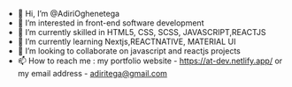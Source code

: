 - 👋 Hi, I’m @AdiriOghenetega
- 👀 I’m interested in front-end software development
- 🌱 I’m currently skilled in HTML5, CSS, SCSS, JAVASCRIPT,REACTJS
- 🌱 I’m currently learning Nextjs,REACTNATIVE, MATERIAL UI
- 💞️ I’m looking to collaborate on javascript and reactjs projects
- 📫 How to reach me : my portfolio website - https://at-dev.netlify.app/ or my email address - adiritega@gmail.com

<!---
AdiriOghenetega/AdiriOghenetega is a ✨ special ✨ repository because its `README.md` (this file) appears on your GitHub profile.
You can click the Preview link to take a look at your changes.
--->
